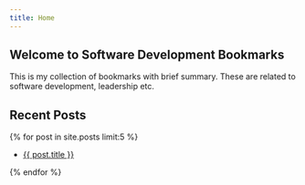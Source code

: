 ```yaml
---
title: Home
---
```


## Welcome to Software Development Bookmarks 

This is my collection of bookmarks with brief summary. These are related to software development, leadership etc.

## Recent Posts
{% for post in site.posts limit:5 %}
<ul>
    <li>
      <a href="{{ post.url }}">{{ post.title }}</a>
    </li>
</ul>
{% endfor %}



